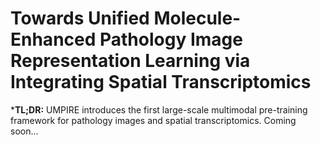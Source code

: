 # Towards Unified Molecule-Enhanced Pathology Image Representation Learning via Integrating Spatial Transcriptomics

***TL;DR:** UMPIRE introduces the first large-scale multimodal pre-training framework for pathology images and spatial transcriptomics.
Coming soon...
